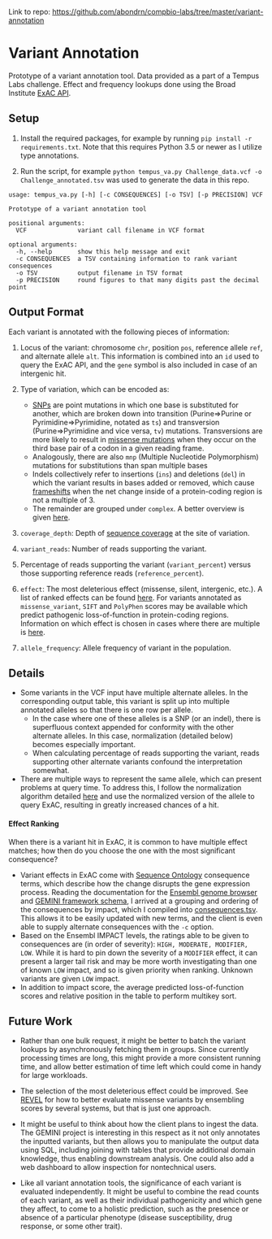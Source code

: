 
Link to repo: https://github.com/abondrn/compbio-labs/tree/master/variant-annotation

# Variant Annotation

Prototype of a variant annotation tool. Data provided as a part of a Tempus Labs challenge. Effect and frequency lookups done using the Broad Institute [ExAC API](http://exac.hms.harvard.edu/).

## Setup

1. Install the required packages, for example by running `pip install -r requirements.txt`. Note that this requires Python 3.5 or newer as I utilize type annotations.

2. Run the script, for example `python tempus_va.py Challenge_data.vcf -o Challenge_annotated.tsv` was used to generate the data in this repo.

```
usage: tempus_va.py [-h] [-c CONSEQUENCES] [-o TSV] [-p PRECISION] VCF

Prototype of a variant annotation tool

positional arguments:
  VCF              variant call filename in VCF format

optional arguments:
  -h, --help       show this help message and exit
  -c CONSEQUENCES  a TSV containing information to rank variant consequences
  -o TSV           output filename in TSV format
  -p PRECISION     round figures to that many digits past the decimal point
```

## Output Format

Each variant is annotated with the following pieces of information:

1. Locus of the variant: chromosome `chr`, position `pos`, reference allele `ref`, and alternate allele `alt`. This information is combined into an `id` used to query the ExAC API, and the `gene` symbol is also included in case of an intergenic hit.

1. Type of variation, which can be encoded as:

   - [SNPs](https://en.wikipedia.org/wiki/Single-nucleotide_polymorphism) are point mutations in which one base is substituted for another, which are broken down into transition (Purine⇒Purine or Pyrimidine⇒Pyrimidine, notated as `ts`) and transversion (Purine⇒Pyrimidine and vice versa, `tv`) mutations. Transversions are more likely to result in [missense mutations](https://en.wikipedia.org/wiki/Missense_mutation) when they occur on the third base pair of a codon in a given reading frame.
   - Analogously, there are also `mnp` (Multiple Nucleotide Polymorphism) mutations for substitutions than span multiple bases
   - Indels collectively refer to insertions (`ins`) and deletions (`del`) in which the variant results in bases added or removed, which cause [frameshifts](https://en.wikipedia.org/wiki/Frameshift_mutation) when the net change inside of a protein-coding region is not a multiple of 3.
   - The remainder are grouped under `complex`. A better overview is given [here](http://www2.csudh.edu/nsturm/CHEMXL153/DNAMutationRepair.htm).

1. `coverage_depth`: Depth of [sequence coverage](https://en.wikipedia.org/wiki/Coverage_(genetics)) at the site of variation.

1. `variant_reads`: Number of reads supporting the variant.

1. Percentage of reads supporting the variant (`variant_percent`) versus those supporting reference reads (`reference_percent`).

1. `effect`: The most deleterious effect (missense, silent, intergenic, etc.). A list of ranked effects can be found [here](https://github.com/abondrn/compbio-labs/blob/master/variant-annotation/consequences.tsv). For variants annotated as `missense_variant`, `SIFT` and `PolyPhen` scores may be available which predict pathogenic loss-of-function in protein-coding regions. Information on which effect is chosen in cases where there are multiple is [here](#effect-ranking).

1. `allele_frequency`: Allele frequency of variant in the population.

## Details

 - Some variants in the VCF input have multiple alternate alleles. In the corresponding output table, this variant is split up into multiple annotated alleles so that there is one row per allele.
   - In the case where one of these alleles is a SNP (or an indel), there is superfluous context appended for conformity with the other alternate alleles. In this case, normalization (detailed below) becomes especially important.
   - When calculating percentage of reads supporting the variant, reads supporting other alternate variants confound the interpretation somewhat.
 - There are multiple ways to represent the same allele, which can present problems at query time. To address this, I follow the normalization algorithm detailed [here](https://genome.sph.umich.edu/wiki/Variant_Normalization) and use the normalized version of the allele to query ExAC, resulting in greatly increased chances of a hit.

#### Effect Ranking

When there is a variant hit in ExAC, it is common to have multiple effect matches; how then do you choose the one with the most significant consequence?

 - Variant effects in ExAC come with [Sequence Ontology](http://www.sequenceontology.org/) consequence terms, which describe how the change disrupts the gene expression process. Reading the documentation for the [Ensembl genome browser](https://m.ensembl.org/info/genome/variation/prediction/predicted_data.html) and  [GEMINI framework schema](https://gemini.readthedocs.io/en/latest/content/database_schema.html#details-of-the-impact-and-impact-severity-columns), I arrived at a grouping and ordering of the consequences by impact, which I compiled into [consequences.tsv](https://github.com/abondrn/compbio-labs/blob/master/variant-annotation/consequences.tsv). This allows it to be easily updated with new terms, and the client is even able to supply alternate consequences with the `-c` option.
 - Based on the Ensembl IMPACT levels, the ratings able to be given to consequences are (in order of severity): `HIGH, MODERATE, MODIFIER, LOW`. While it is hard to pin down the severity of a `MODIFIER` effect, it can present a larger tail risk and may be more worth investigating than one of known `LOW` impact, and so is given priority when ranking. Unknown variants are given `LOW` impact.
 - In addition to impact score, the average predicted loss-of-function scores and relative position in the table to perform multikey sort.

## Future Work

 - Rather than one bulk request, it might be better to batch the variant lookups by asynchronously fetching them in groups. Since currently processing times are long, this might provide a more consistent running time, and allow better estimation of time left which could come in handy for large workloads.

 - The selection of the most deleterious effect could be improved. See [REVEL](https://illumina.github.io/NirvanaDocumentation/3.14/data-sources/revel) for how to better evaluate missense variants by ensembling scores by several systems, but that is just one approach.

 - It might be useful to think about how the client plans to ingest the data. The GEMINI project is interesting in this respect as it not only annotates the inputted variants, but then allows you to manipulate the output data using SQL, including joining with tables that provide additional domain knowledge, thus enabling downstream analysis. One could also add a web dashboard to allow inspection for nontechnical users.

 - Like all variant annotation tools, the significance of each variant is evaluated independently. It might be useful to combine the read counts of each variant, as well as their individual pathogenicity and which gene they affect, to come to a holistic prediction, such as the presence or absence of a particular phenotype (disease susceptibility, drug response, or some other trait).